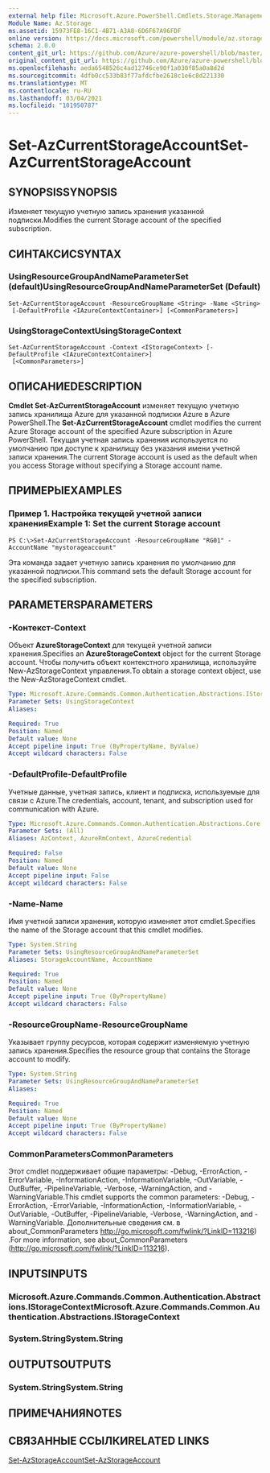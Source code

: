 ```yaml
---
external help file: Microsoft.Azure.PowerShell.Cmdlets.Storage.Management.dll-Help.xml
Module Name: Az.Storage
ms.assetid: 15973FE8-16C1-4B71-A3A8-6D6F67A96FDF
online version: https://docs.microsoft.com/powershell/module/az.storage/set-azcurrentstorageaccount
schema: 2.0.0
content_git_url: https://github.com/Azure/azure-powershell/blob/master/src/Storage/Storage.Management/help/Set-AzCurrentStorageAccount.md
original_content_git_url: https://github.com/Azure/azure-powershell/blob/master/src/Storage/Storage.Management/help/Set-AzCurrentStorageAccount.md
ms.openlocfilehash: aeda6548526c4ad12746ce90f1a030f85a0a8d2d
ms.sourcegitcommit: 4dfb0cc533b83f77afdcfbe2618c1e6c8d221330
ms.translationtype: MT
ms.contentlocale: ru-RU
ms.lasthandoff: 03/04/2021
ms.locfileid: "101950787"
---
```

# <span data-ttu-id="737a6-101">Set-AzCurrentStorageAccount</span><span class="sxs-lookup"><span data-stu-id="737a6-101">Set-AzCurrentStorageAccount</span></span>

## <span data-ttu-id="737a6-102">SYNOPSIS</span><span class="sxs-lookup"><span data-stu-id="737a6-102">SYNOPSIS</span></span>
<span data-ttu-id="737a6-103">Изменяет текущую учетную запись хранения указанной подписки.</span><span class="sxs-lookup"><span data-stu-id="737a6-103">Modifies the current Storage account of the specified subscription.</span></span>

## <span data-ttu-id="737a6-104">СИНТАКСИС</span><span class="sxs-lookup"><span data-stu-id="737a6-104">SYNTAX</span></span>

### <span data-ttu-id="737a6-105">UsingResourceGroupAndNameParameterSet (default)</span><span class="sxs-lookup"><span data-stu-id="737a6-105">UsingResourceGroupAndNameParameterSet (Default)</span></span>
```
Set-AzCurrentStorageAccount -ResourceGroupName <String> -Name <String>
 [-DefaultProfile <IAzureContextContainer>] [<CommonParameters>]
```

### <span data-ttu-id="737a6-106">UsingStorageContext</span><span class="sxs-lookup"><span data-stu-id="737a6-106">UsingStorageContext</span></span>
```
Set-AzCurrentStorageAccount -Context <IStorageContext> [-DefaultProfile <IAzureContextContainer>]
 [<CommonParameters>]
```

## <span data-ttu-id="737a6-107">ОПИСАНИЕ</span><span class="sxs-lookup"><span data-stu-id="737a6-107">DESCRIPTION</span></span>
<span data-ttu-id="737a6-108">**Cmdlet Set-AzCurrentStorageAccount** изменяет текущую учетную запись хранилища Azure для указанной подписки Azure в Azure PowerShell.</span><span class="sxs-lookup"><span data-stu-id="737a6-108">The **Set-AzCurrentStorageAccount** cmdlet modifies the current Azure Storage account of the specified Azure subscription in Azure PowerShell.</span></span>
<span data-ttu-id="737a6-109">Текущая учетная запись хранения используется по умолчанию при доступе к хранилищу без указания имени учетной записи хранения.</span><span class="sxs-lookup"><span data-stu-id="737a6-109">The current Storage account is used as the default when you access Storage without specifying a Storage account name.</span></span>

## <span data-ttu-id="737a6-110">ПРИМЕРЫ</span><span class="sxs-lookup"><span data-stu-id="737a6-110">EXAMPLES</span></span>

### <span data-ttu-id="737a6-111">Пример 1. Настройка текущей учетной записи хранения</span><span class="sxs-lookup"><span data-stu-id="737a6-111">Example 1: Set the current Storage account</span></span>
```
PS C:\>Set-AzCurrentStorageAccount -ResourceGroupName "RG01" -AccountName "mystorageaccount"
```

<span data-ttu-id="737a6-112">Эта команда задает учетную запись хранения по умолчанию для указанной подписки.</span><span class="sxs-lookup"><span data-stu-id="737a6-112">This command sets the default Storage account for the specified subscription.</span></span>

## <span data-ttu-id="737a6-113">PARAMETERS</span><span class="sxs-lookup"><span data-stu-id="737a6-113">PARAMETERS</span></span>

### <span data-ttu-id="737a6-114">-Контекст</span><span class="sxs-lookup"><span data-stu-id="737a6-114">-Context</span></span>
<span data-ttu-id="737a6-115">Объект **AzureStorageContext** для текущей учетной записи хранения.</span><span class="sxs-lookup"><span data-stu-id="737a6-115">Specifies an **AzureStorageContext** object for the current Storage account.</span></span>
<span data-ttu-id="737a6-116">Чтобы получить объект контекстного хранилища, используйте New-AzStorageContext управления.</span><span class="sxs-lookup"><span data-stu-id="737a6-116">To obtain a storage context object, use the New-AzStorageContext cmdlet.</span></span>

```yaml
Type: Microsoft.Azure.Commands.Common.Authentication.Abstractions.IStorageContext
Parameter Sets: UsingStorageContext
Aliases:

Required: True
Position: Named
Default value: None
Accept pipeline input: True (ByPropertyName, ByValue)
Accept wildcard characters: False
```

### <span data-ttu-id="737a6-117">-DefaultProfile</span><span class="sxs-lookup"><span data-stu-id="737a6-117">-DefaultProfile</span></span>
<span data-ttu-id="737a6-118">Учетные данные, учетная запись, клиент и подписка, используемые для связи с Azure.</span><span class="sxs-lookup"><span data-stu-id="737a6-118">The credentials, account, tenant, and subscription used for communication with Azure.</span></span>

```yaml
Type: Microsoft.Azure.Commands.Common.Authentication.Abstractions.Core.IAzureContextContainer
Parameter Sets: (All)
Aliases: AzContext, AzureRmContext, AzureCredential

Required: False
Position: Named
Default value: None
Accept pipeline input: False
Accept wildcard characters: False
```

### <span data-ttu-id="737a6-119">-Name</span><span class="sxs-lookup"><span data-stu-id="737a6-119">-Name</span></span>
<span data-ttu-id="737a6-120">Имя учетной записи хранения, которую изменяет этот cmdlet.</span><span class="sxs-lookup"><span data-stu-id="737a6-120">Specifies the name of the Storage account that this cmdlet modifies.</span></span>

```yaml
Type: System.String
Parameter Sets: UsingResourceGroupAndNameParameterSet
Aliases: StorageAccountName, AccountName

Required: True
Position: Named
Default value: None
Accept pipeline input: True (ByPropertyName)
Accept wildcard characters: False
```

### <span data-ttu-id="737a6-121">-ResourceGroupName</span><span class="sxs-lookup"><span data-stu-id="737a6-121">-ResourceGroupName</span></span>
<span data-ttu-id="737a6-122">Указывает группу ресурсов, которая содержит изменяемую учетную запись хранения.</span><span class="sxs-lookup"><span data-stu-id="737a6-122">Specifies the resource group that contains the Storage account to modify.</span></span>

```yaml
Type: System.String
Parameter Sets: UsingResourceGroupAndNameParameterSet
Aliases:

Required: True
Position: Named
Default value: None
Accept pipeline input: True (ByPropertyName)
Accept wildcard characters: False
```

### <span data-ttu-id="737a6-123">CommonParameters</span><span class="sxs-lookup"><span data-stu-id="737a6-123">CommonParameters</span></span>
<span data-ttu-id="737a6-124">Этот cmdlet поддерживает общие параметры: -Debug, -ErrorAction, -ErrorVariable, -InformationAction, -InformationVariable, -OutVariable, -OutBuffer, -PipelineVariable, -Verbose, -WarningAction, and -WarningVariable.</span><span class="sxs-lookup"><span data-stu-id="737a6-124">This cmdlet supports the common parameters: -Debug, -ErrorAction, -ErrorVariable, -InformationAction, -InformationVariable, -OutVariable, -OutBuffer, -PipelineVariable, -Verbose, -WarningAction, and -WarningVariable.</span></span> <span data-ttu-id="737a6-125">Дополнительные сведения см. в about_CommonParameters http://go.microsoft.com/fwlink/?LinkID=113216) .</span><span class="sxs-lookup"><span data-stu-id="737a6-125">For more information, see about_CommonParameters (http://go.microsoft.com/fwlink/?LinkID=113216).</span></span>

## <span data-ttu-id="737a6-126">INPUTS</span><span class="sxs-lookup"><span data-stu-id="737a6-126">INPUTS</span></span>

### <span data-ttu-id="737a6-127">Microsoft.Azure.Commands.Common.Authentication.Abstractions.IStorageContext</span><span class="sxs-lookup"><span data-stu-id="737a6-127">Microsoft.Azure.Commands.Common.Authentication.Abstractions.IStorageContext</span></span>

### <span data-ttu-id="737a6-128">System.String</span><span class="sxs-lookup"><span data-stu-id="737a6-128">System.String</span></span>

## <span data-ttu-id="737a6-129">OUTPUTS</span><span class="sxs-lookup"><span data-stu-id="737a6-129">OUTPUTS</span></span>

### <span data-ttu-id="737a6-130">System.String</span><span class="sxs-lookup"><span data-stu-id="737a6-130">System.String</span></span>

## <span data-ttu-id="737a6-131">ПРИМЕЧАНИЯ</span><span class="sxs-lookup"><span data-stu-id="737a6-131">NOTES</span></span>

## <span data-ttu-id="737a6-132">СВЯЗАННЫЕ ССЫЛКИ</span><span class="sxs-lookup"><span data-stu-id="737a6-132">RELATED LINKS</span></span>

[<span data-ttu-id="737a6-133">Set-AzStorageAccount</span><span class="sxs-lookup"><span data-stu-id="737a6-133">Set-AzStorageAccount</span></span>](./Set-AzStorageAccount.md)



